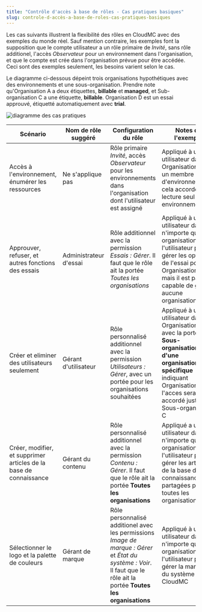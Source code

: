```yaml
---
title: "Contrôle d'accès à base de rôles - Cas pratiques basiques"
slug: controle-d-accès-a-base-de-roles-cas-pratiques-basiques
---
```



Les cas suivants illustrent la flexibilité des rôles en CloudMC avec des exemples du monde réel.  Sauf mention contraire, les exemples font la supposition que le compte utilisateur a un rôle primaire de *Invité*, sans rôle additionel, l'accès *Observateur* pour un environnement dans l'organisation, et que le compte est crée dans l'organisation prévue pour être accédée.  Ceci sont des exemples seulement, les besoins varient selon le cas.

Le diagramme ci-dessous dépeint trois organisations hypothétiques avec des environnements et une sous-organisation.  Prendre note qu'Organisation A a deux étiquettes, **billable** et **managed**, et Sub-organisation C a une étiquette, **billable**.  Organisation D est un essai approuvé, étiquetté automatiquement avec **trial**.

![diagramme des cas pratiques](/assets/rbac-use-cases-trial-en.png)

| Scénario | Nom de rôle suggéré | Configuration du rôle | Notes de l'exemple |
| --- | --- | --- | --- |
| Accès à l'environnement, énumérer les ressources | Ne s'applique pas | Rôle primaire *Invité*, accès *Observateur* pour les environnements dans l'organisation dont l'utilisateur est assigné | Appliqué à un utilisateur dans Organisation B et un membre d'environnement2, cela accorde juste lecture seul pour environnement2 |
| Approuver, refuser, et autres fonctions des essais | Administrateur d'essai | Rôle additionnel avec la permission *Essais : Gérer*.  Il faut que le rôle ait la portée *Toutes les organisations* | Appliqué à un utilisateur dans n'importe quelle organisation, l'utilisateur peut gérer les options de l'essai pour Organisation D, mais il est pas capable de gérer aucune organisation |	| Approuver, refuser, et autres fonctions des essais | Administrateur d'essai | Rôle additionnel avec la permission *Essais : Gérer*.  Il faut que le rôle ait la portée *Toutes les organisations avec étiquettes: trial* | Appliqué à un utilisateur dans n'importe quelle organisation, l'utilisateur peut gérer les options de l'essai pour Organisation D, mais il est pas capable de gérer aucune organisation |
| Créer et eliminer des utilisateurs seulement | Gérant d'utilisateur | Rôle personnalisé additionnel avec la permission *Utilisateurs : Gérer*, avec un portée pour les organisations souhaitées | Appliqué à un utilisateur dans Organisation B avec la portée de **Sous-organisations d'une organisation spécifique** indiquant Organisation B, l'acces sera accordé juste pour Sous-organisation C |	| Créer et effacer des utilisateurs seulement | Gérant d'utilisateur | Rôle personnalisé additionnel avec la permission *Utilisateurs : Gérer*, avec un portée pour les organisations souhaitées | Appliqué à un utilisateur dans Organisation B avec la portée de **Sous-organisations d'une organisation spécifique** indiquant Organisation B, l'acces sera accordé juste pour Sous-organisation C |
| Créer, modifier, et supprimer articles de la base de connaissance | Gérant du contenu | Rôle personnalisé additionnel avec la permission *Contenu : Gérer*.  Il faut que le rôle ait la portée **Toutes les organisations** | Appliqué a un utilisateur dans n'importe quelle organisation, l'utilisateur peut gérer les articles de la base de connaissance, partagées par toutes les organisations |
| Sélectionner le logo et la palette de couleurs | Gérant de marque | Rôle personnalisé additionel avec les permissions *Image de marque : Gérer* et *État du système : Voir*.  Il faut que le rôle ait la portée **Toutes les organisations** | Appliqué à un utilisateur dans n'importe quelle organisation, l'utilisateur peut gérer la marque du système pour CloudMC |
